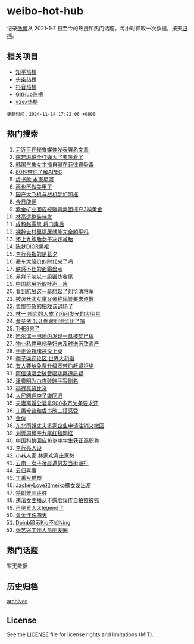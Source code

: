 # weibo-hot-hub

记录[微博](https://www.weibo.com)从 2021-1-7 日至今的热搜和热门话题。每小时抓取一次数据，按天[归档](archives)。

## 相关项目

- [知乎热榜](https://github.com/snaildev/zhihu-hot-hub)
- [头条热榜](https://github.com/snaildev/toutiao-hot-hub)
- [抖音热榜](https://github.com/snaildev/douyin-hot-hub)
- [GitHub热榜](https://github.com/snaildev/github-hot-hub)
- [v2ex热榜](https://github.com/snaildev/v2ex-hot-hub)


`更新时间：2024-11-14 17:22:06 +0800`

## 热门搜索

1. [习近平在秘鲁媒体发表署名文章](https://m.weibo.cn/search?containerid=100103type%3D1%26t%3D10%26q%3D%23%E4%B9%A0%E8%BF%91%E5%B9%B3%E5%9C%A8%E7%A7%98%E9%B2%81%E5%AA%92%E4%BD%93%E5%8F%91%E8%A1%A8%E7%BD%B2%E5%90%8D%E6%96%87%E7%AB%A0%23&stream_entry_id=51&isnewpage=1&extparam=seat%3D1%26pos%3D0%26cate%3D10103%26filter_type%3Drealtimehot%26q%3D%2523%25E4%25B9%25A0%25E8%25BF%2591%25E5%25B9%25B3%25E5%259C%25A8%25E7%25A7%2598%25E9%25B2%2581%25E5%25AA%2592%25E4%25BD%2593%25E5%258F%2591%25E8%25A1%25A8%25E7%25BD%25B2%25E5%2590%258D%25E6%2596%2587%25E7%25AB%25A0%2523%26dgr%3D0%26stream_entry_id%3D51%26c_type%3D51%26display_time%3D1731576125%26pre_seqid%3D1731576125605039712231)
1. [陈若琳说全红婵大了要哄着了](https://m.weibo.cn/search?containerid=100103type%3D1%26t%3D10%26q%3D%23%E9%99%88%E8%8B%A5%E7%90%B3%E8%AF%B4%E5%85%A8%E7%BA%A2%E5%A9%B5%E5%A4%A7%E4%BA%86%E8%A6%81%E5%93%84%E7%9D%80%E4%BA%86%23&stream_entry_id=31&isnewpage=1&extparam=seat%3D1%26filter_type%3Drealtimehot%26band_rank%3D1%26lcate%3D5001%26flag%3D1%26pos%3D0%26cate%3D5001%26c_type%3D31%26q%3D%2523%25E9%2599%2588%25E8%258B%25A5%25E7%2590%25B3%25E8%25AF%25B4%25E5%2585%25A8%25E7%25BA%25A2%25E5%25A9%25B5%25E5%25A4%25A7%25E4%25BA%2586%25E8%25A6%2581%25E5%2593%2584%25E7%259D%2580%25E4%25BA%2586%2523%26dgr%3D0%26stream_entry_id%3D31%26realpos%3D1%26display_time%3D1731576125%26pre_seqid%3D1731576125605039712231)
1. [韩国气象女主播自曝在菲律宾吸毒](https://m.weibo.cn/search?containerid=100103type%3D1%26t%3D10%26q%3D%23%E9%9F%A9%E5%9B%BD%E6%B0%94%E8%B1%A1%E5%A5%B3%E4%B8%BB%E6%92%AD%E8%87%AA%E6%9B%9D%E5%9C%A8%E8%8F%B2%E5%BE%8B%E5%AE%BE%E5%90%B8%E6%AF%92%23&stream_entry_id=31&isnewpage=1&extparam=seat%3D1%26filter_type%3Drealtimehot%26band_rank%3D2%26lcate%3D5001%26flag%3D1%26pos%3D1%26cate%3D5001%26c_type%3D31%26q%3D%2523%25E9%259F%25A9%25E5%259B%25BD%25E6%25B0%2594%25E8%25B1%25A1%25E5%25A5%25B3%25E4%25B8%25BB%25E6%2592%25AD%25E8%2587%25AA%25E6%259B%259D%25E5%259C%25A8%25E8%258F%25B2%25E5%25BE%258B%25E5%25AE%25BE%25E5%2590%25B8%25E6%25AF%2592%2523%26dgr%3D0%26stream_entry_id%3D31%26realpos%3D2%26display_time%3D1731576125%26pre_seqid%3D1731576125605039712231)
1. [80秒带你了解APEC](https://m.weibo.cn/search?containerid=100103type%3D1%26t%3D10%26q%3D%2380%E7%A7%92%E5%B8%A6%E4%BD%A0%E4%BA%86%E8%A7%A3APEC%23&stream_entry_id=31&isnewpage=1&extparam=seat%3D1%26filter_type%3Drealtimehot%26band_rank%3D3%26lcate%3D5001%26flag%3D1%26pos%3D2%26cate%3D5001%26c_type%3D31%26q%3D%252380%25E7%25A7%2592%25E5%25B8%25A6%25E4%25BD%25A0%25E4%25BA%2586%25E8%25A7%25A3APEC%2523%26dgr%3D0%26stream_entry_id%3D31%26realpos%3D3%26display_time%3D1731576125%26pre_seqid%3D1731576125605039712231)
1. [虞书欣 永夜星河](https://m.weibo.cn/search?containerid=100103type%3D1%26t%3D10%26q%3D%E8%99%9E%E4%B9%A6%E6%AC%A3+%E6%B0%B8%E5%A4%9C%E6%98%9F%E6%B2%B3&stream_entry_id=31&isnewpage=1&extparam=seat%3D1%26filter_type%3Drealtimehot%26band_rank%3D4%26lcate%3D5001%26flag%3D1%26pos%3D3%26cate%3D5001%26c_type%3D31%26q%3D%25E8%2599%259E%25E4%25B9%25A6%25E6%25AC%25A3%2520%25E6%25B0%25B8%25E5%25A4%259C%25E6%2598%259F%25E6%25B2%25B3%26dgr%3D0%26stream_entry_id%3D31%26realpos%3D4%26display_time%3D1731576125%26pre_seqid%3D1731576125605039712231)
1. [再也不做美甲了](https://m.weibo.cn/search?containerid=100103type%3D1%26t%3D10%26q%3D%23%E5%86%8D%E4%B9%9F%E4%B8%8D%E5%81%9A%E7%BE%8E%E7%94%B2%E4%BA%86%23&stream_entry_id=31&isnewpage=1&extparam=seat%3D1%26filter_type%3Drealtimehot%26band_rank%3D5%26lcate%3D5001%26flag%3D0%26pos%3D4%26cate%3D5001%26c_type%3D31%26q%3D%2523%25E5%2586%258D%25E4%25B9%259F%25E4%25B8%258D%25E5%2581%259A%25E7%25BE%258E%25E7%2594%25B2%25E4%25BA%2586%2523%26dgr%3D0%26stream_entry_id%3D31%26realpos%3D5%26display_time%3D1731576125%26pre_seqid%3D1731576125605039712231)
1. [国产大飞机与战机梦幻同框](https://m.weibo.cn/search?containerid=100103type%3D1%26t%3D10%26q%3D%23%E5%9B%BD%E4%BA%A7%E5%A4%A7%E9%A3%9E%E6%9C%BA%E4%B8%8E%E6%88%98%E6%9C%BA%E6%A2%A6%E5%B9%BB%E5%90%8C%E6%A1%86%23&stream_entry_id=31&isnewpage=1&extparam=seat%3D1%26filter_type%3Drealtimehot%26band_rank%3D6%26lcate%3D5001%26flag%3D1%26pos%3D5%26cate%3D5001%26c_type%3D31%26q%3D%2523%25E5%259B%25BD%25E4%25BA%25A7%25E5%25A4%25A7%25E9%25A3%259E%25E6%259C%25BA%25E4%25B8%258E%25E6%2588%2598%25E6%259C%25BA%25E6%25A2%25A6%25E5%25B9%25BB%25E5%2590%258C%25E6%25A1%2586%2523%26dgr%3D0%26stream_entry_id%3D31%26realpos%3D6%26display_time%3D1731576125%26pre_seqid%3D1731576125605039712231)
1. [今日辟谣](https://m.weibo.cn/search?containerid=100103type%3D1%26t%3D10%26q%3D%23%E4%BB%8A%E6%97%A5%E8%BE%9F%E8%B0%A3%23&stream_entry_id=31&isnewpage=1&extparam=seat%3D1%26is_ad_pos%3D1%26filter_type%3Drealtimehot%26lcate%3D5001%26c_type%3D31%26pos%3D6%26cate%3D5001%26stream_entry_id%3D31%26q%3D%2523%25E4%25BB%258A%25E6%2597%25A5%25E8%25BE%259F%25E8%25B0%25A3%2523%26dgr%3D0%26band_rank%3D7%26adid%3D264248%26display_time%3D1731576125%26pre_seqid%3D1731576125605039712231)
1. [紫金矿业回应被贩毒集团掠夺3吨黄金](https://m.weibo.cn/search?containerid=100103type%3D1%26t%3D10%26q%3D%23%E7%B4%AB%E9%87%91%E7%9F%BF%E4%B8%9A%E5%9B%9E%E5%BA%94%E8%A2%AB%E8%B4%A9%E6%AF%92%E9%9B%86%E5%9B%A2%E6%8E%A0%E5%A4%BA3%E5%90%A8%E9%BB%84%E9%87%91%23&stream_entry_id=31&isnewpage=1&extparam=seat%3D1%26filter_type%3Drealtimehot%26band_rank%3D7%26lcate%3D5001%26flag%3D0%26pos%3D7%26cate%3D5001%26c_type%3D31%26q%3D%2523%25E7%25B4%25AB%25E9%2587%2591%25E7%259F%25BF%25E4%25B8%259A%25E5%259B%259E%25E5%25BA%2594%25E8%25A2%25AB%25E8%25B4%25A9%25E6%25AF%2592%25E9%259B%2586%25E5%259B%25A2%25E6%258E%25A0%25E5%25A4%25BA3%25E5%2590%25A8%25E9%25BB%2584%25E9%2587%2591%2523%26dgr%3D0%26stream_entry_id%3D31%26realpos%3D7%26display_time%3D1731576125%26pre_seqid%3D1731576125605039712231)
1. [林高远整装待发](https://m.weibo.cn/search?containerid=100103type%3D1%26t%3D10%26q%3D%E6%9E%97%E9%AB%98%E8%BF%9C%E6%95%B4%E8%A3%85%E5%BE%85%E5%8F%91&stream_entry_id=31&isnewpage=1&extparam=seat%3D1%26filter_type%3Drealtimehot%26band_rank%3D8%26lcate%3D5001%26flag%3D1%26pos%3D8%26cate%3D5001%26c_type%3D31%26q%3D%25E6%259E%2597%25E9%25AB%2598%25E8%25BF%259C%25E6%2595%25B4%25E8%25A3%2585%25E5%25BE%2585%25E5%258F%2591%26dgr%3D0%26stream_entry_id%3D31%26realpos%3D8%26display_time%3D1731576125%26pre_seqid%3D1731576125605039712231)
1. [成毅赵露思 将门毒后](https://m.weibo.cn/search?containerid=100103type%3D1%26t%3D10%26q%3D%E6%88%90%E6%AF%85%E8%B5%B5%E9%9C%B2%E6%80%9D+%E5%B0%86%E9%97%A8%E6%AF%92%E5%90%8E&stream_entry_id=31&isnewpage=1&extparam=seat%3D1%26filter_type%3Drealtimehot%26band_rank%3D9%26lcate%3D5001%26flag%3D0%26pos%3D9%26cate%3D5001%26c_type%3D31%26q%3D%25E6%2588%2590%25E6%25AF%2585%25E8%25B5%25B5%25E9%259C%25B2%25E6%2580%259D%2520%25E5%25B0%2586%25E9%2597%25A8%25E6%25AF%2592%25E5%2590%258E%26dgr%3D0%26stream_entry_id%3D31%26realpos%3D9%26display_time%3D1731576125%26pre_seqid%3D1731576125605039712231)
1. [裸辞去村里隐居就能完全躺平吗](https://m.weibo.cn/search?containerid=100103type%3D1%26t%3D10%26q%3D%23%E8%A3%B8%E8%BE%9E%E5%8E%BB%E6%9D%91%E9%87%8C%E9%9A%90%E5%B1%85%E5%B0%B1%E8%83%BD%E5%AE%8C%E5%85%A8%E8%BA%BA%E5%B9%B3%E5%90%97%23&stream_entry_id=31&isnewpage=1&extparam=seat%3D1%26filter_type%3Drealtimehot%26band_rank%3D10%26lcate%3D5001%26flag%3D1%26pos%3D10%26cate%3D5001%26c_type%3D31%26q%3D%2523%25E8%25A3%25B8%25E8%25BE%259E%25E5%258E%25BB%25E6%259D%2591%25E9%2587%258C%25E9%259A%2590%25E5%25B1%2585%25E5%25B0%25B1%25E8%2583%25BD%25E5%25AE%258C%25E5%2585%25A8%25E8%25BA%25BA%25E5%25B9%25B3%25E5%2590%2597%2523%26dgr%3D0%26stream_entry_id%3D31%26realpos%3D10%26display_time%3D1731576125%26pre_seqid%3D1731576125605039712231)
1. [怀上九胞胎女子决定减胎](https://m.weibo.cn/search?containerid=100103type%3D1%26t%3D10%26q%3D%23%E6%80%80%E4%B8%8A%E4%B9%9D%E8%83%9E%E8%83%8E%E5%A5%B3%E5%AD%90%E5%86%B3%E5%AE%9A%E5%87%8F%E8%83%8E%23&stream_entry_id=31&isnewpage=1&extparam=seat%3D1%26filter_type%3Drealtimehot%26band_rank%3D11%26lcate%3D5001%26flag%3D1%26pos%3D11%26cate%3D5001%26c_type%3D31%26q%3D%2523%25E6%2580%2580%25E4%25B8%258A%25E4%25B9%259D%25E8%2583%259E%25E8%2583%258E%25E5%25A5%25B3%25E5%25AD%2590%25E5%2586%25B3%25E5%25AE%259A%25E5%2587%258F%25E8%2583%258E%2523%26dgr%3D0%26stream_entry_id%3D31%26realpos%3D11%26display_time%3D1731576125%26pre_seqid%3D1731576125605039712231)
1. [陈梦DIOR黑裙](https://m.weibo.cn/search?containerid=100103type%3D1%26t%3D10%26q%3D%E9%99%88%E6%A2%A6DIOR%E9%BB%91%E8%A3%99&stream_entry_id=31&isnewpage=1&extparam=seat%3D1%26filter_type%3Drealtimehot%26band_rank%3D12%26lcate%3D5001%26flag%3D1%26pos%3D12%26cate%3D5001%26c_type%3D31%26q%3D%25E9%2599%2588%25E6%25A2%25A6DIOR%25E9%25BB%2591%25E8%25A3%2599%26dgr%3D0%26stream_entry_id%3D31%26realpos%3D12%26display_time%3D1731576125%26pre_seqid%3D1731576125605039712231)
1. [李行亮指的是葛夕](https://m.weibo.cn/search?containerid=100103type%3D1%26t%3D10%26q%3D%23%E6%9D%8E%E8%A1%8C%E4%BA%AE%E6%8C%87%E7%9A%84%E6%98%AF%E8%91%9B%E5%A4%95%23&stream_entry_id=31&isnewpage=1&extparam=seat%3D1%26filter_type%3Drealtimehot%26band_rank%3D13%26lcate%3D5001%26flag%3D2%26pos%3D13%26cate%3D5001%26c_type%3D31%26q%3D%2523%25E6%259D%258E%25E8%25A1%258C%25E4%25BA%25AE%25E6%258C%2587%25E7%259A%2584%25E6%2598%25AF%25E8%2591%259B%25E5%25A4%2595%2523%26dgr%3D0%26stream_entry_id%3D31%26realpos%3D13%26display_time%3D1731576125%26pre_seqid%3D1731576125605039712231)
1. [豪车大降价的时代来了吗](https://m.weibo.cn/search?containerid=100103type%3D1%26t%3D10%26q%3D%23%E8%B1%AA%E8%BD%A6%E5%A4%A7%E9%99%8D%E4%BB%B7%E7%9A%84%E6%97%B6%E4%BB%A3%E6%9D%A5%E4%BA%86%E5%90%97%23&stream_entry_id=31&isnewpage=1&extparam=seat%3D1%26filter_type%3Drealtimehot%26band_rank%3D14%26lcate%3D5001%26flag%3D1%26pos%3D14%26cate%3D5001%26c_type%3D31%26q%3D%2523%25E8%25B1%25AA%25E8%25BD%25A6%25E5%25A4%25A7%25E9%2599%258D%25E4%25BB%25B7%25E7%259A%2584%25E6%2597%25B6%25E4%25BB%25A3%25E6%259D%25A5%25E4%25BA%2586%25E5%2590%2597%2523%26dgr%3D0%26stream_entry_id%3D31%26realpos%3D14%26display_time%3D1731576125%26pre_seqid%3D1731576125605039712231)
1. [肤感不佳的面霜盘点](https://m.weibo.cn/search?containerid=100103type%3D1%26t%3D10%26q%3D%23%E8%82%A4%E6%84%9F%E4%B8%8D%E4%BD%B3%E7%9A%84%E9%9D%A2%E9%9C%9C%E7%9B%98%E7%82%B9%23&stream_entry_id=31&isnewpage=1&extparam=seat%3D1%26realpos%3D15%26filter_type%3Drealtimehot%26band_rank%3D15%26lcate%3D5001%26flag%3D0%26pos%3D15%26cate%3D5001%26c_type%3D31%26q%3D%2523%25E8%2582%25A4%25E6%2584%259F%25E4%25B8%258D%25E4%25BD%25B3%25E7%259A%2584%25E9%259D%25A2%25E9%259C%259C%25E7%259B%2598%25E7%2582%25B9%2523%26dgr%3D0%26stream_entry_id%3D31%26adid%3D264223%26display_time%3D1731576125%26pre_seqid%3D1731576125605039712231)
1. [易烊千玺以一组锻炼收尾](https://m.weibo.cn/search?containerid=100103type%3D1%26t%3D10%26q%3D%23%E6%98%93%E7%83%8A%E5%8D%83%E7%8E%BA%E4%BB%A5%E4%B8%80%E7%BB%84%E9%94%BB%E7%82%BC%E6%94%B6%E5%B0%BE%23&stream_entry_id=31&isnewpage=1&extparam=seat%3D1%26filter_type%3Drealtimehot%26band_rank%3D16%26lcate%3D5001%26flag%3D1%26pos%3D16%26cate%3D5001%26c_type%3D31%26q%3D%2523%25E6%2598%2593%25E7%2583%258A%25E5%258D%2583%25E7%258E%25BA%25E4%25BB%25A5%25E4%25B8%2580%25E7%25BB%2584%25E9%2594%25BB%25E7%2582%25BC%25E6%2594%25B6%25E5%25B0%25BE%2523%26dgr%3D0%26stream_entry_id%3D31%26realpos%3D16%26display_time%3D1731576125%26pre_seqid%3D1731576125605039712231)
1. [中国航展听取哇声一片](https://m.weibo.cn/search?containerid=100103type%3D1%26t%3D10%26q%3D%23%E4%B8%AD%E5%9B%BD%E8%88%AA%E5%B1%95%E5%90%AC%E5%8F%96%E5%93%87%E5%A3%B0%E4%B8%80%E7%89%87%23&stream_entry_id=31&isnewpage=1&extparam=seat%3D1%26filter_type%3Drealtimehot%26band_rank%3D17%26lcate%3D5001%26flag%3D1%26pos%3D17%26cate%3D5001%26c_type%3D31%26q%3D%2523%25E4%25B8%25AD%25E5%259B%25BD%25E8%2588%25AA%25E5%25B1%2595%25E5%2590%25AC%25E5%258F%2596%25E5%2593%2587%25E5%25A3%25B0%25E4%25B8%2580%25E7%2589%2587%2523%26dgr%3D0%26stream_entry_id%3D31%26realpos%3D17%26display_time%3D1731576125%26pre_seqid%3D1731576125605039712231)
1. [看到航展这一幕想起了刘华清将军](https://m.weibo.cn/search?containerid=100103type%3D1%26t%3D10%26q%3D%23%E7%9C%8B%E5%88%B0%E8%88%AA%E5%B1%95%E8%BF%99%E4%B8%80%E5%B9%95%E6%83%B3%E8%B5%B7%E4%BA%86%E5%88%98%E5%8D%8E%E6%B8%85%E5%B0%86%E5%86%9B%23&stream_entry_id=31&isnewpage=1&extparam=seat%3D1%26filter_type%3Drealtimehot%26band_rank%3D18%26lcate%3D5001%26flag%3D1%26pos%3D18%26cate%3D5001%26c_type%3D31%26q%3D%2523%25E7%259C%258B%25E5%2588%25B0%25E8%2588%25AA%25E5%25B1%2595%25E8%25BF%2599%25E4%25B8%2580%25E5%25B9%2595%25E6%2583%25B3%25E8%25B5%25B7%25E4%25BA%2586%25E5%2588%2598%25E5%258D%258E%25E6%25B8%2585%25E5%25B0%2586%25E5%2586%259B%2523%26dgr%3D0%26stream_entry_id%3D31%26realpos%3D18%26display_time%3D1731576125%26pre_seqid%3D1731576125605039712231)
1. [被泼开水女童父亲称民警要求道歉](https://m.weibo.cn/search?containerid=100103type%3D1%26t%3D10%26q%3D%23%E8%A2%AB%E6%B3%BC%E5%BC%80%E6%B0%B4%E5%A5%B3%E7%AB%A5%E7%88%B6%E4%BA%B2%E7%A7%B0%E6%B0%91%E8%AD%A6%E8%A6%81%E6%B1%82%E9%81%93%E6%AD%89%23&stream_entry_id=31&isnewpage=1&extparam=seat%3D1%26filter_type%3Drealtimehot%26band_rank%3D19%26lcate%3D5001%26flag%3D1%26pos%3D19%26cate%3D5001%26c_type%3D31%26q%3D%2523%25E8%25A2%25AB%25E6%25B3%25BC%25E5%25BC%2580%25E6%25B0%25B4%25E5%25A5%25B3%25E7%25AB%25A5%25E7%2588%25B6%25E4%25BA%25B2%25E7%25A7%25B0%25E6%25B0%2591%25E8%25AD%25A6%25E8%25A6%2581%25E6%25B1%2582%25E9%2581%2593%25E6%25AD%2589%2523%26dgr%3D0%26stream_entry_id%3D31%26realpos%3D19%26display_time%3D1731576125%26pre_seqid%3D1731576125605039712231)
1. [卖惨带货的把戏该退场了](https://m.weibo.cn/search?containerid=100103type%3D1%26t%3D10%26q%3D%23%E5%8D%96%E6%83%A8%E5%B8%A6%E8%B4%A7%E7%9A%84%E6%8A%8A%E6%88%8F%E8%AF%A5%E9%80%80%E5%9C%BA%E4%BA%86%23&stream_entry_id=31&isnewpage=1&extparam=seat%3D1%26filter_type%3Drealtimehot%26band_rank%3D20%26lcate%3D5001%26flag%3D1%26pos%3D20%26cate%3D5001%26c_type%3D31%26q%3D%2523%25E5%258D%2596%25E6%2583%25A8%25E5%25B8%25A6%25E8%25B4%25A7%25E7%259A%2584%25E6%258A%258A%25E6%2588%258F%25E8%25AF%25A5%25E9%2580%2580%25E5%259C%25BA%25E4%25BA%2586%2523%26dgr%3D0%26stream_entry_id%3D31%26realpos%3D20%26display_time%3D1731576125%26pre_seqid%3D1731576125605039712231)
1. [林一 暗恋的人成了闪闪发光的大明星](https://m.weibo.cn/search?containerid=100103type%3D1%26t%3D10%26q%3D%E6%9E%97%E4%B8%80+%E6%9A%97%E6%81%8B%E7%9A%84%E4%BA%BA%E6%88%90%E4%BA%86%E9%97%AA%E9%97%AA%E5%8F%91%E5%85%89%E7%9A%84%E5%A4%A7%E6%98%8E%E6%98%9F&stream_entry_id=31&isnewpage=1&extparam=seat%3D1%26filter_type%3Drealtimehot%26band_rank%3D21%26lcate%3D5001%26flag%3D1%26pos%3D21%26cate%3D5001%26c_type%3D31%26q%3D%25E6%259E%2597%25E4%25B8%2580%2520%25E6%259A%2597%25E6%2581%258B%25E7%259A%2584%25E4%25BA%25BA%25E6%2588%2590%25E4%25BA%2586%25E9%2597%25AA%25E9%2597%25AA%25E5%258F%2591%25E5%2585%2589%25E7%259A%2584%25E5%25A4%25A7%25E6%2598%258E%25E6%2598%259F%26dgr%3D0%26stream_entry_id%3D31%26realpos%3D21%26display_time%3D1731576125%26pre_seqid%3D1731576125605039712231)
1. [黄圣依 我让你跟刘德华比了吗](https://m.weibo.cn/search?containerid=100103type%3D1%26t%3D10%26q%3D%E9%BB%84%E5%9C%A3%E4%BE%9D+%E6%88%91%E8%AE%A9%E4%BD%A0%E8%B7%9F%E5%88%98%E5%BE%B7%E5%8D%8E%E6%AF%94%E4%BA%86%E5%90%97&stream_entry_id=31&isnewpage=1&extparam=seat%3D1%26filter_type%3Drealtimehot%26band_rank%3D22%26lcate%3D5001%26flag%3D2%26pos%3D22%26cate%3D5001%26c_type%3D31%26q%3D%25E9%25BB%2584%25E5%259C%25A3%25E4%25BE%259D%2520%25E6%2588%2591%25E8%25AE%25A9%25E4%25BD%25A0%25E8%25B7%259F%25E5%2588%2598%25E5%25BE%25B7%25E5%258D%258E%25E6%25AF%2594%25E4%25BA%2586%25E5%2590%2597%26dgr%3D0%26stream_entry_id%3D31%26realpos%3D22%26display_time%3D1731576125%26pre_seqid%3D1731576125605039712231)
1. [THE9来了](https://m.weibo.cn/search?containerid=100103type%3D1%26t%3D10%26q%3D%23THE9%E6%9D%A5%E4%BA%86%23&stream_entry_id=31&isnewpage=1&extparam=seat%3D1%26filter_type%3Drealtimehot%26band_rank%3D23%26lcate%3D5001%26flag%3D1%26pos%3D23%26cate%3D5001%26c_type%3D31%26q%3D%2523THE9%25E6%259D%25A5%25E4%25BA%2586%2523%26dgr%3D0%26stream_entry_id%3D31%26realpos%3D23%26display_time%3D1731576125%26pre_seqid%3D1731576125605039712231)
1. [哈尔滨一田地内发现一具被焚尸体](https://m.weibo.cn/search?containerid=100103type%3D1%26t%3D10%26q%3D%23%E5%93%88%E5%B0%94%E6%BB%A8%E4%B8%80%E7%94%B0%E5%9C%B0%E5%86%85%E5%8F%91%E7%8E%B0%E4%B8%80%E5%85%B7%E8%A2%AB%E7%84%9A%E5%B0%B8%E4%BD%93%23&stream_entry_id=31&isnewpage=1&extparam=seat%3D1%26filter_type%3Drealtimehot%26band_rank%3D24%26lcate%3D5001%26flag%3D0%26pos%3D24%26cate%3D5001%26c_type%3D31%26q%3D%2523%25E5%2593%2588%25E5%25B0%2594%25E6%25BB%25A8%25E4%25B8%2580%25E7%2594%25B0%25E5%259C%25B0%25E5%2586%2585%25E5%258F%2591%25E7%258E%25B0%25E4%25B8%2580%25E5%2585%25B7%25E8%25A2%25AB%25E7%2584%259A%25E5%25B0%25B8%25E4%25BD%2593%2523%26dgr%3D0%26stream_entry_id%3D31%26realpos%3D24%26display_time%3D1731576125%26pre_seqid%3D1731576125605039712231)
1. [物业私停电梯孕妇未及时送医致流产](https://m.weibo.cn/search?containerid=100103type%3D1%26t%3D10%26q%3D%23%E7%89%A9%E4%B8%9A%E7%A7%81%E5%81%9C%E7%94%B5%E6%A2%AF%E5%AD%95%E5%A6%87%E6%9C%AA%E5%8F%8A%E6%97%B6%E9%80%81%E5%8C%BB%E8%87%B4%E6%B5%81%E4%BA%A7%23&stream_entry_id=31&isnewpage=1&extparam=seat%3D1%26filter_type%3Drealtimehot%26band_rank%3D25%26lcate%3D5001%26flag%3D0%26pos%3D25%26cate%3D5001%26c_type%3D31%26q%3D%2523%25E7%2589%25A9%25E4%25B8%259A%25E7%25A7%2581%25E5%2581%259C%25E7%2594%25B5%25E6%25A2%25AF%25E5%25AD%2595%25E5%25A6%2587%25E6%259C%25AA%25E5%258F%258A%25E6%2597%25B6%25E9%2580%2581%25E5%258C%25BB%25E8%2587%25B4%25E6%25B5%2581%25E4%25BA%25A7%2523%26dgr%3D0%26stream_entry_id%3D31%26realpos%3D25%26display_time%3D1731576125%26pre_seqid%3D1731576125605039712231)
1. [于正说祝绪丹没上桌](https://m.weibo.cn/search?containerid=100103type%3D1%26t%3D10%26q%3D%23%E4%BA%8E%E6%AD%A3%E8%AF%B4%E7%A5%9D%E7%BB%AA%E4%B8%B9%E6%B2%A1%E4%B8%8A%E6%A1%8C%23&stream_entry_id=31&isnewpage=1&extparam=seat%3D1%26filter_type%3Drealtimehot%26band_rank%3D26%26lcate%3D5001%26flag%3D0%26pos%3D26%26cate%3D5001%26c_type%3D31%26q%3D%2523%25E4%25BA%258E%25E6%25AD%25A3%25E8%25AF%25B4%25E7%25A5%259D%25E7%25BB%25AA%25E4%25B8%25B9%25E6%25B2%25A1%25E4%25B8%258A%25E6%25A1%258C%2523%26dgr%3D0%26stream_entry_id%3D31%26realpos%3D26%26display_time%3D1731576125%26pre_seqid%3D1731576125605039712231)
1. [李子柒评论区 世界大和谐](https://m.weibo.cn/search?containerid=100103type%3D1%26t%3D10%26q%3D%E6%9D%8E%E5%AD%90%E6%9F%92%E8%AF%84%E8%AE%BA%E5%8C%BA+%E4%B8%96%E7%95%8C%E5%A4%A7%E5%92%8C%E8%B0%90&stream_entry_id=31&isnewpage=1&extparam=seat%3D1%26filter_type%3Drealtimehot%26band_rank%3D27%26lcate%3D5001%26flag%3D0%26pos%3D27%26cate%3D5001%26c_type%3D31%26q%3D%25E6%259D%258E%25E5%25AD%2590%25E6%259F%2592%25E8%25AF%2584%25E8%25AE%25BA%25E5%258C%25BA%2520%25E4%25B8%2596%25E7%2595%258C%25E5%25A4%25A7%25E5%2592%258C%25E8%25B0%2590%26dgr%3D0%26stream_entry_id%3D31%26realpos%3D27%26display_time%3D1731576125%26pre_seqid%3D1731576125605039712231)
1. [有人要给免费升级宽带你赶紧拒绝](https://m.weibo.cn/search?containerid=100103type%3D1%26t%3D10%26q%3D%23%E6%9C%89%E4%BA%BA%E8%A6%81%E7%BB%99%E5%85%8D%E8%B4%B9%E5%8D%87%E7%BA%A7%E5%AE%BD%E5%B8%A6%E4%BD%A0%E8%B5%B6%E7%B4%A7%E6%8B%92%E7%BB%9D%23&stream_entry_id=31&isnewpage=1&extparam=seat%3D1%26filter_type%3Drealtimehot%26band_rank%3D28%26lcate%3D5001%26flag%3D0%26pos%3D28%26cate%3D5001%26c_type%3D31%26q%3D%2523%25E6%259C%2589%25E4%25BA%25BA%25E8%25A6%2581%25E7%25BB%2599%25E5%2585%258D%25E8%25B4%25B9%25E5%258D%2587%25E7%25BA%25A7%25E5%25AE%25BD%25E5%25B8%25A6%25E4%25BD%25A0%25E8%25B5%25B6%25E7%25B4%25A7%25E6%258B%2592%25E7%25BB%259D%2523%26dgr%3D0%26stream_entry_id%3D31%26realpos%3D28%26display_time%3D1731576125%26pre_seqid%3D1731576125605039712231)
1. [阿信演唱会破音唱功再遭质疑](https://m.weibo.cn/search?containerid=100103type%3D1%26t%3D10%26q%3D%23%E9%98%BF%E4%BF%A1%E6%BC%94%E5%94%B1%E4%BC%9A%E7%A0%B4%E9%9F%B3%E5%94%B1%E5%8A%9F%E5%86%8D%E9%81%AD%E8%B4%A8%E7%96%91%23&stream_entry_id=31&isnewpage=1&extparam=seat%3D1%26filter_type%3Drealtimehot%26band_rank%3D29%26lcate%3D5001%26flag%3D1%26pos%3D29%26cate%3D5001%26c_type%3D31%26q%3D%2523%25E9%2598%25BF%25E4%25BF%25A1%25E6%25BC%2594%25E5%2594%25B1%25E4%25BC%259A%25E7%25A0%25B4%25E9%259F%25B3%25E5%2594%25B1%25E5%258A%259F%25E5%2586%258D%25E9%2581%25AD%25E8%25B4%25A8%25E7%2596%2591%2523%26dgr%3D0%26stream_entry_id%3D31%26realpos%3D29%26display_time%3D1731576125%26pre_seqid%3D1731576125605039712231)
1. [潘粤明为白夜破晓手写剧名](https://m.weibo.cn/search?containerid=100103type%3D1%26t%3D10%26q%3D%23%E6%BD%98%E7%B2%A4%E6%98%8E%E4%B8%BA%E7%99%BD%E5%A4%9C%E7%A0%B4%E6%99%93%E6%89%8B%E5%86%99%E5%89%A7%E5%90%8D%23&stream_entry_id=31&isnewpage=1&extparam=seat%3D1%26filter_type%3Drealtimehot%26band_rank%3D30%26lcate%3D5001%26flag%3D1%26pos%3D30%26cate%3D5001%26c_type%3D31%26q%3D%2523%25E6%25BD%2598%25E7%25B2%25A4%25E6%2598%258E%25E4%25B8%25BA%25E7%2599%25BD%25E5%25A4%259C%25E7%25A0%25B4%25E6%2599%2593%25E6%2589%258B%25E5%2586%2599%25E5%2589%25A7%25E5%2590%258D%2523%26dgr%3D0%26stream_entry_id%3D31%26realpos%3D30%26display_time%3D1731576125%26pre_seqid%3D1731576125605039712231)
1. [李行亮货比货](https://m.weibo.cn/search?containerid=100103type%3D1%26t%3D10%26q%3D%23%E6%9D%8E%E8%A1%8C%E4%BA%AE%E8%B4%A7%E6%AF%94%E8%B4%A7%23&stream_entry_id=31&isnewpage=1&extparam=seat%3D1%26filter_type%3Drealtimehot%26band_rank%3D31%26lcate%3D5001%26flag%3D0%26pos%3D31%26cate%3D5001%26c_type%3D31%26q%3D%2523%25E6%259D%258E%25E8%25A1%258C%25E4%25BA%25AE%25E8%25B4%25A7%25E6%25AF%2594%25E8%25B4%25A7%2523%26dgr%3D0%26stream_entry_id%3D31%26realpos%3D31%26display_time%3D1731576125%26pre_seqid%3D1731576125605039712231)
1. [人民网评李子柒回归](https://m.weibo.cn/search?containerid=100103type%3D1%26t%3D10%26q%3D%23%E4%BA%BA%E6%B0%91%E7%BD%91%E8%AF%84%E6%9D%8E%E5%AD%90%E6%9F%92%E5%9B%9E%E5%BD%92%23&stream_entry_id=31&isnewpage=1&extparam=seat%3D1%26filter_type%3Drealtimehot%26band_rank%3D32%26lcate%3D5001%26flag%3D1%26pos%3D32%26cate%3D5001%26c_type%3D31%26q%3D%2523%25E4%25BA%25BA%25E6%25B0%2591%25E7%25BD%2591%25E8%25AF%2584%25E6%259D%258E%25E5%25AD%2590%25E6%259F%2592%25E5%259B%259E%25E5%25BD%2592%2523%26dgr%3D0%26stream_entry_id%3D31%26realpos%3D32%26display_time%3D1731576125%26pre_seqid%3D1731576125605039712231)
1. [夫妻离婚公婆拿900多万欠条要求还](https://m.weibo.cn/search?containerid=100103type%3D1%26t%3D10%26q%3D%23%E5%A4%AB%E5%A6%BB%E7%A6%BB%E5%A9%9A%E5%85%AC%E5%A9%86%E6%8B%BF900%E5%A4%9A%E4%B8%87%E6%AC%A0%E6%9D%A1%E8%A6%81%E6%B1%82%E8%BF%98%23&stream_entry_id=31&isnewpage=1&extparam=seat%3D1%26filter_type%3Drealtimehot%26band_rank%3D33%26lcate%3D5001%26flag%3D1%26pos%3D33%26cate%3D5001%26c_type%3D31%26q%3D%2523%25E5%25A4%25AB%25E5%25A6%25BB%25E7%25A6%25BB%25E5%25A9%259A%25E5%2585%25AC%25E5%25A9%2586%25E6%258B%25BF900%25E5%25A4%259A%25E4%25B8%2587%25E6%25AC%25A0%25E6%259D%25A1%25E8%25A6%2581%25E6%25B1%2582%25E8%25BF%2598%2523%26dgr%3D0%26stream_entry_id%3D31%26realpos%3D33%26display_time%3D1731576125%26pre_seqid%3D1731576125605039712231)
1. [丁禹兮谈和虞书欣二搭感受](https://m.weibo.cn/search?containerid=100103type%3D1%26t%3D10%26q%3D%23%E4%B8%81%E7%A6%B9%E5%85%AE%E8%B0%88%E5%92%8C%E8%99%9E%E4%B9%A6%E6%AC%A3%E4%BA%8C%E6%90%AD%E6%84%9F%E5%8F%97%23&stream_entry_id=31&isnewpage=1&extparam=seat%3D1%26filter_type%3Drealtimehot%26band_rank%3D34%26lcate%3D5001%26flag%3D1%26pos%3D34%26cate%3D5001%26c_type%3D31%26q%3D%2523%25E4%25B8%2581%25E7%25A6%25B9%25E5%2585%25AE%25E8%25B0%2588%25E5%2592%258C%25E8%2599%259E%25E4%25B9%25A6%25E6%25AC%25A3%25E4%25BA%258C%25E6%2590%25AD%25E6%2584%259F%25E5%258F%2597%2523%26dgr%3D0%26stream_entry_id%3D31%26realpos%3D34%26display_time%3D1731576125%26pre_seqid%3D1731576125605039712231)
1. [金价](https://m.weibo.cn/search?containerid=100103type%3D1%26t%3D10%26q%3D%E9%87%91%E4%BB%B7&stream_entry_id=31&isnewpage=1&extparam=seat%3D1%26filter_type%3Drealtimehot%26band_rank%3D35%26lcate%3D5001%26flag%3D1%26pos%3D35%26cate%3D5001%26c_type%3D31%26q%3D%25E9%2587%2591%25E4%25BB%25B7%26dgr%3D0%26stream_entry_id%3D31%26realpos%3D35%26display_time%3D1731576125%26pre_seqid%3D1731576125605039712231)
1. [东北雨姐丈夫多家企业申请注销又撤回](https://m.weibo.cn/search?containerid=100103type%3D1%26t%3D10%26q%3D%23%E4%B8%9C%E5%8C%97%E9%9B%A8%E5%A7%90%E4%B8%88%E5%A4%AB%E5%A4%9A%E5%AE%B6%E4%BC%81%E4%B8%9A%E7%94%B3%E8%AF%B7%E6%B3%A8%E9%94%80%E5%8F%88%E6%92%A4%E5%9B%9E%23&stream_entry_id=31&isnewpage=1&extparam=seat%3D1%26filter_type%3Drealtimehot%26band_rank%3D36%26lcate%3D5001%26flag%3D1%26pos%3D36%26cate%3D5001%26c_type%3D31%26q%3D%2523%25E4%25B8%259C%25E5%258C%2597%25E9%259B%25A8%25E5%25A7%2590%25E4%25B8%2588%25E5%25A4%25AB%25E5%25A4%259A%25E5%25AE%25B6%25E4%25BC%2581%25E4%25B8%259A%25E7%2594%25B3%25E8%25AF%25B7%25E6%25B3%25A8%25E9%2594%2580%25E5%258F%2588%25E6%2592%25A4%25E5%259B%259E%2523%26dgr%3D0%26stream_entry_id%3D31%26realpos%3D36%26display_time%3D1731576125%26pre_seqid%3D1731576125605039712231)
1. [刘忻周柯宇九尾红毯同框](https://m.weibo.cn/search?containerid=100103type%3D1%26t%3D10%26q%3D%23%E5%88%98%E5%BF%BB%E5%91%A8%E6%9F%AF%E5%AE%87%E4%B9%9D%E5%B0%BE%E7%BA%A2%E6%AF%AF%E5%90%8C%E6%A1%86%23&stream_entry_id=31&isnewpage=1&extparam=seat%3D1%26filter_type%3Drealtimehot%26band_rank%3D37%26lcate%3D5001%26flag%3D1%26pos%3D37%26cate%3D5001%26c_type%3D31%26q%3D%2523%25E5%2588%2598%25E5%25BF%25BB%25E5%2591%25A8%25E6%259F%25AF%25E5%25AE%2587%25E4%25B9%259D%25E5%25B0%25BE%25E7%25BA%25A2%25E6%25AF%25AF%25E5%2590%258C%25E6%25A1%2586%2523%26dgr%3D0%26stream_entry_id%3D31%26realpos%3D37%26display_time%3D1731576125%26pre_seqid%3D1731576125605039712231)
1. [中国科协回应16岁中学生获正高职称](https://m.weibo.cn/search?containerid=100103type%3D1%26t%3D10%26q%3D%23%E4%B8%AD%E5%9B%BD%E7%A7%91%E5%8D%8F%E5%9B%9E%E5%BA%9416%E5%B2%81%E4%B8%AD%E5%AD%A6%E7%94%9F%E8%8E%B7%E6%AD%A3%E9%AB%98%E8%81%8C%E7%A7%B0%23&stream_entry_id=31&isnewpage=1&extparam=seat%3D1%26filter_type%3Drealtimehot%26band_rank%3D38%26lcate%3D5001%26flag%3D0%26pos%3D38%26cate%3D5001%26c_type%3D31%26q%3D%2523%25E4%25B8%25AD%25E5%259B%25BD%25E7%25A7%2591%25E5%258D%258F%25E5%259B%259E%25E5%25BA%259416%25E5%25B2%2581%25E4%25B8%25AD%25E5%25AD%25A6%25E7%2594%259F%25E8%258E%25B7%25E6%25AD%25A3%25E9%25AB%2598%25E8%2581%258C%25E7%25A7%25B0%2523%26dgr%3D0%26stream_entry_id%3D31%26realpos%3D38%26display_time%3D1731576125%26pre_seqid%3D1731576125605039712231)
1. [李行亮人设](https://m.weibo.cn/search?containerid=100103type%3D1%26t%3D10%26q%3D%23%E6%9D%8E%E8%A1%8C%E4%BA%AE%E4%BA%BA%E8%AE%BE%23&stream_entry_id=31&isnewpage=1&extparam=seat%3D1%26filter_type%3Drealtimehot%26band_rank%3D39%26lcate%3D5001%26flag%3D1%26pos%3D39%26cate%3D5001%26c_type%3D31%26q%3D%2523%25E6%259D%258E%25E8%25A1%258C%25E4%25BA%25AE%25E4%25BA%25BA%25E8%25AE%25BE%2523%26dgr%3D0%26stream_entry_id%3D31%26realpos%3D39%26display_time%3D1731576125%26pre_seqid%3D1731576125605039712231)
1. [小巷人家 林家欢喜庄家愁](https://m.weibo.cn/search?containerid=100103type%3D1%26t%3D10%26q%3D%E5%B0%8F%E5%B7%B7%E4%BA%BA%E5%AE%B6+%E6%9E%97%E5%AE%B6%E6%AC%A2%E5%96%9C%E5%BA%84%E5%AE%B6%E6%84%81&stream_entry_id=31&isnewpage=1&extparam=seat%3D1%26filter_type%3Drealtimehot%26band_rank%3D40%26lcate%3D5001%26flag%3D1%26pos%3D40%26cate%3D5001%26c_type%3D31%26q%3D%25E5%25B0%258F%25E5%25B7%25B7%25E4%25BA%25BA%25E5%25AE%25B6%2520%25E6%259E%2597%25E5%25AE%25B6%25E6%25AC%25A2%25E5%2596%259C%25E5%25BA%2584%25E5%25AE%25B6%25E6%2584%2581%26dgr%3D0%26stream_entry_id%3D31%26realpos%3D40%26display_time%3D1731576125%26pre_seqid%3D1731576125605039712231)
1. [云南一女子凌晨遭男友当街殴打](https://m.weibo.cn/search?containerid=100103type%3D1%26t%3D10%26q%3D%23%E4%BA%91%E5%8D%97%E4%B8%80%E5%A5%B3%E5%AD%90%E5%87%8C%E6%99%A8%E9%81%AD%E7%94%B7%E5%8F%8B%E5%BD%93%E8%A1%97%E6%AE%B4%E6%89%93%23&stream_entry_id=31&isnewpage=1&extparam=seat%3D1%26filter_type%3Drealtimehot%26band_rank%3D41%26lcate%3D5001%26flag%3D1%26pos%3D41%26cate%3D5001%26c_type%3D31%26q%3D%2523%25E4%25BA%2591%25E5%258D%2597%25E4%25B8%2580%25E5%25A5%25B3%25E5%25AD%2590%25E5%2587%258C%25E6%2599%25A8%25E9%2581%25AD%25E7%2594%25B7%25E5%258F%258B%25E5%25BD%2593%25E8%25A1%2597%25E6%25AE%25B4%25E6%2589%2593%2523%26dgr%3D0%26stream_entry_id%3D31%26realpos%3D41%26display_time%3D1731576125%26pre_seqid%3D1731576125605039712231)
1. [云归喜事](https://m.weibo.cn/search?containerid=100103type%3D1%26t%3D10%26q%3D%E4%BA%91%E5%BD%92%E5%96%9C%E4%BA%8B&stream_entry_id=31&isnewpage=1&extparam=seat%3D1%26filter_type%3Drealtimehot%26band_rank%3D42%26lcate%3D5001%26flag%3D1%26pos%3D42%26cate%3D5001%26c_type%3D31%26q%3D%25E4%25BA%2591%25E5%25BD%2592%25E5%2596%259C%25E4%25BA%258B%26dgr%3D0%26stream_entry_id%3D31%26realpos%3D42%26display_time%3D1731576125%26pre_seqid%3D1731576125605039712231)
1. [丁禹兮猫塑](https://m.weibo.cn/search?containerid=100103type%3D1%26t%3D10%26q%3D%E4%B8%81%E7%A6%B9%E5%85%AE%E7%8C%AB%E5%A1%91&stream_entry_id=31&isnewpage=1&extparam=seat%3D1%26filter_type%3Drealtimehot%26band_rank%3D43%26lcate%3D5001%26flag%3D1%26pos%3D43%26cate%3D5001%26c_type%3D31%26q%3D%25E4%25B8%2581%25E7%25A6%25B9%25E5%2585%25AE%25E7%258C%25AB%25E5%25A1%2591%26dgr%3D0%26stream_entry_id%3D31%26realpos%3D43%26display_time%3D1731576125%26pre_seqid%3D1731576125605039712231)
1. [JackeyLove和meiko携女友出游](https://m.weibo.cn/search?containerid=100103type%3D1%26t%3D10%26q%3D%23JackeyLove%E5%92%8Cmeiko%E6%90%BA%E5%A5%B3%E5%8F%8B%E5%87%BA%E6%B8%B8%23&stream_entry_id=31&isnewpage=1&extparam=seat%3D1%26filter_type%3Drealtimehot%26band_rank%3D44%26lcate%3D5001%26flag%3D0%26pos%3D44%26cate%3D5001%26c_type%3D31%26q%3D%2523JackeyLove%25E5%2592%258Cmeiko%25E6%2590%25BA%25E5%25A5%25B3%25E5%258F%258B%25E5%2587%25BA%25E6%25B8%25B8%2523%26dgr%3D0%26stream_entry_id%3D31%26realpos%3D44%26display_time%3D1731576125%26pre_seqid%3D1731576125605039712231)
1. [特朗普三连胜](https://m.weibo.cn/search?containerid=100103type%3D1%26t%3D10%26q%3D%23%E7%89%B9%E6%9C%97%E6%99%AE%E4%B8%89%E8%BF%9E%E8%83%9C%23&stream_entry_id=31&isnewpage=1&extparam=seat%3D1%26filter_type%3Drealtimehot%26band_rank%3D45%26lcate%3D5001%26flag%3D1%26pos%3D45%26cate%3D5001%26c_type%3D31%26q%3D%2523%25E7%2589%25B9%25E6%259C%2597%25E6%2599%25AE%25E4%25B8%2589%25E8%25BF%259E%25E8%2583%259C%2523%26dgr%3D0%26stream_entry_id%3D31%26realpos%3D45%26display_time%3D1731576125%26pre_seqid%3D1731576125605039712231)
1. [违法女主播从不露脸误传自拍照被抓](https://m.weibo.cn/search?containerid=100103type%3D1%26t%3D10%26q%3D%23%E8%BF%9D%E6%B3%95%E5%A5%B3%E4%B8%BB%E6%92%AD%E4%BB%8E%E4%B8%8D%E9%9C%B2%E8%84%B8%E8%AF%AF%E4%BC%A0%E8%87%AA%E6%8B%8D%E7%85%A7%E8%A2%AB%E6%8A%93%23&stream_entry_id=31&isnewpage=1&extparam=seat%3D1%26filter_type%3Drealtimehot%26band_rank%3D46%26lcate%3D5001%26flag%3D1%26pos%3D46%26cate%3D5001%26c_type%3D31%26q%3D%2523%25E8%25BF%259D%25E6%25B3%2595%25E5%25A5%25B3%25E4%25B8%25BB%25E6%2592%25AD%25E4%25BB%258E%25E4%25B8%258D%25E9%259C%25B2%25E8%2584%25B8%25E8%25AF%25AF%25E4%25BC%25A0%25E8%2587%25AA%25E6%258B%258D%25E7%2585%25A7%25E8%25A2%25AB%25E6%258A%2593%2523%26dgr%3D0%26stream_entry_id%3D31%26realpos%3D46%26display_time%3D1731576125%26pre_seqid%3D1731576125605039712231)
1. [再见爱人太legend了](https://m.weibo.cn/search?containerid=100103type%3D1%26t%3D10%26q%3D%E5%86%8D%E8%A7%81%E7%88%B1%E4%BA%BA%E5%A4%AAlegend%E4%BA%86&stream_entry_id=31&isnewpage=1&extparam=seat%3D1%26filter_type%3Drealtimehot%26band_rank%3D47%26lcate%3D5001%26flag%3D1%26pos%3D47%26cate%3D5001%26c_type%3D31%26q%3D%25E5%2586%258D%25E8%25A7%2581%25E7%2588%25B1%25E4%25BA%25BA%25E5%25A4%25AAlegend%25E4%25BA%2586%26dgr%3D0%26stream_entry_id%3D31%26realpos%3D47%26display_time%3D1731576125%26pre_seqid%3D1731576125605039712231)
1. [黄金连跌四天](https://m.weibo.cn/search?containerid=100103type%3D1%26t%3D10%26q%3D%23%E9%BB%84%E9%87%91%E8%BF%9E%E8%B7%8C%E5%9B%9B%E5%A4%A9%23&stream_entry_id=31&isnewpage=1&extparam=seat%3D1%26filter_type%3Drealtimehot%26band_rank%3D48%26lcate%3D5001%26flag%3D1%26pos%3D48%26cate%3D5001%26c_type%3D31%26q%3D%2523%25E9%25BB%2584%25E9%2587%2591%25E8%25BF%259E%25E8%25B7%258C%25E5%259B%259B%25E5%25A4%25A9%2523%26dgr%3D0%26stream_entry_id%3D31%26realpos%3D48%26display_time%3D1731576125%26pre_seqid%3D1731576125605039712231)
1. [Doinb暗示Kid不如Ning](https://m.weibo.cn/search?containerid=100103type%3D1%26t%3D10%26q%3D%23Doinb%E6%9A%97%E7%A4%BAKid%E4%B8%8D%E5%A6%82Ning%23&stream_entry_id=31&isnewpage=1&extparam=seat%3D1%26filter_type%3Drealtimehot%26band_rank%3D49%26lcate%3D5001%26flag%3D1%26pos%3D49%26cate%3D5001%26c_type%3D31%26q%3D%2523Doinb%25E6%259A%2597%25E7%25A4%25BAKid%25E4%25B8%258D%25E5%25A6%2582Ning%2523%26dgr%3D0%26stream_entry_id%3D31%26realpos%3D49%26display_time%3D1731576125%26pre_seqid%3D1731576125605039712231)
1. [张艺兴工作人员朋友圈](https://m.weibo.cn/search?containerid=100103type%3D1%26t%3D10%26q%3D%E5%BC%A0%E8%89%BA%E5%85%B4%E5%B7%A5%E4%BD%9C%E4%BA%BA%E5%91%98%E6%9C%8B%E5%8F%8B%E5%9C%88&stream_entry_id=31&isnewpage=1&extparam=seat%3D1%26filter_type%3Drealtimehot%26band_rank%3D50%26lcate%3D5001%26flag%3D0%26pos%3D50%26cate%3D5001%26c_type%3D31%26q%3D%25E5%25BC%25A0%25E8%2589%25BA%25E5%2585%25B4%25E5%25B7%25A5%25E4%25BD%259C%25E4%25BA%25BA%25E5%2591%2598%25E6%259C%258B%25E5%258F%258B%25E5%259C%2588%26dgr%3D0%26stream_entry_id%3D31%26realpos%3D50%26display_time%3D1731576125%26pre_seqid%3D1731576125605039712231)

## 热门话题

暂无数据

## 历史归档

[archives](archives)

## License

See the [LICENSE](LICENSE) file for license rights and limitations (MIT).
